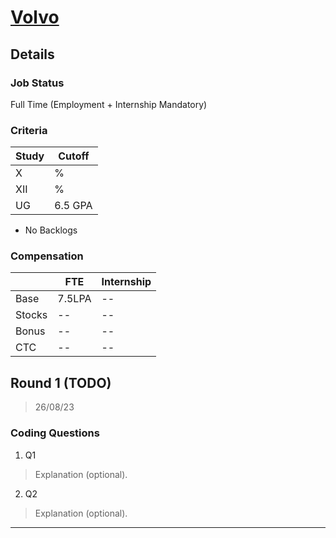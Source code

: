 # [Volvo](https://volvogroup.com/)

## Details

### Job Status

Full Time (Employment + Internship Mandatory)

### Criteria

| Study | Cutoff  |
|-------|---------|
| X     | %       |
| XII   | %       |
| UG    | 6.5 GPA |

[comment]: # (Any other details go under this. This is a comment)

- No Backlogs

### Compensation

|        | FTE    | Internship |
|--------|--------|------------|
| Base   | 7.5LPA | --         |
| Stocks | --     | --         |
| Bonus  | --     | --         |
| CTC    | --     | --         |

[comment]: # (Details about the rounds go under this comment.)

## Round 1 (TODO)

> 26/08/23

[comment]: # (Summary of the sections and experience below this comment.)

### Coding Questions

1. Q1

> Explanation (optional).

[comment]: # (Add any resources or links or code to this question under this comment.)

2. Q2

> Explanation (optional).

[comment]: # (Add any resources or links or code to this question under this comment.)

---
